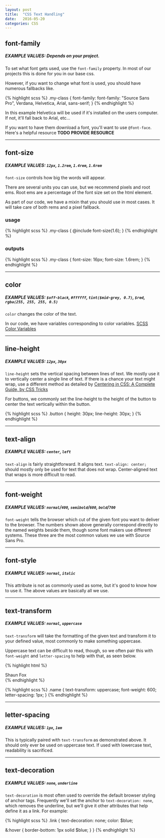 ```yaml
---
layout: post
title:  "CSS Text Handling"
date:   2016-05-20
categories: CSS
---
```


## font-family

##### EXAMPLE VALUES: Depends on your project.

To set what font gets used, use the `font-family` property. In most of our projects this is done for you in our base css.

However, if you want to change what font is used, you should have numerous fallbacks like.

{% highlight scss %}
.my-class {
  font-family: font-family: "Source Sans Pro", Verdana, Helvetica, Arial, sans-serif;
}
{% endhighlight %}

In this example Helvetica will be used if it's installed on the users computer. If not, it'll fall back to Arial, etc...

If you want to have them download a font, you'll want to use `@font-face`. Here's a helpful resource **TODO PROVIDE RESOURCE**

---

## font-size

##### EXAMPLE VALUES: `12px`, `1.2rem`, `1.4rem`, `1.6rem`

`font-size` controls how big the words will appear.

There are several units you can use, but we recommend pixels and root ems. Root ems are a percentage of the font size set on the html element.

As part of our code, we have a mixin that you should use in most cases. It will take care of both rems and a pixel fallback.

### usage

{% highlight scss %}
.my-class {
  @include font-size(1.6);
}
{% endhighlight %}

### outputs

{% highlight scss %}
.my-class {
  font-size: 16px;
  font-size: 1.6rem;
}
{% endhighlight %}

---

## color

##### EXAMPLE VALUES: `$off-black`, `#ffffff`, `tint($mid-grey, 0.7)`, `$red`, `rgba(255, 255, 255, 0.5)`

`color` changes the color of the text.

In our code, we have variables corresponding to color variables. [SCSS Color Variables](#scss-color-variables )

---

## line-height

##### EXAMPLE VALUES: `12px`, `30px`

`line-height` sets the vertical spacing between lines of text. We mostly use it to vertically center a single line of text. If there is a chance your text might wrap, use a different method as detailed by [Centering in CSS: A Complete Guide, by CSS Tricks](https://css-tricks.com/centering-css-complete-guide/)

For buttons, we commonly set the line-height to the height of the button to center the text vertically within the button.

{% highlight scss %}
.button {
  height: 30px;
  line-height: 30px;
}
{% endhighlight %}

---

## text-align

##### EXAMPLE VALUES: `center`, `left`

`text-align` is fairly straightforward. It aligns text. `text-align: center;` should mostly only be used for text that does not wrap. Center-aligned text that wraps is more difficult to read.

---

## font-weight

##### EXAMPLE VALUES: `normal`/`400`, `semibold`/`600`, `bold`/`700`

`font-weight` tells the browser which cut of the given font you want to deliver to the browser. The numbers shown above generally correspond directly to the named weights beside them, though some font makers use different systems. These three are the most common values we use with Source Sans Pro.

---

## font-style

##### EXAMPLE VALUES: `normal`, `italic`

This attribute is not as commonly used as some, but it's good to know how to use it. The above values are basically all we use.

---

## text-transform

##### EXAMPLE VALUES: `normal`, `uppercase`

`text-transform` will take the formatting of the given text and transform it to your defined value, most commonly to make something uppercase.

Uppercase text can be difficult to read, though, so we often pair this with `font-weight` and `letter-spacing` to help with that, as seen below.

{% highlight html %}
<div class="name">Shaun Fox</div>
{% endhighlight %}

{% highlight scss %}
.name {
  text-transform: uppercase;
  font-weight: 600;
  letter-spacing: 1px;
}
{% endhighlight %}

---

## letter-spacing

##### EXAMPLE VALUES: `1px`, `1em`

This is typically paired with `text-transform` as demonstrated above. It should only ever be used on uppercase text. If used with lowercase text, readability is sacrificed.

---

## text-decoration

##### EXAMPLE VALUES: `none`, `underline`

`text-decoration` is most often used to override the default browser styling of anchor tags. Frequently we'll set the anchor to `text-decoration: none`, which removes the underline, but we'll give it other attributes that help define it as a link. For example:

{% highlight scss %}
.link {
  text-decoration: none;
  color: $blue;

  &:hover {
  	border-bottom: 1px solid $blue;
  }
}
{% endhighlight %}